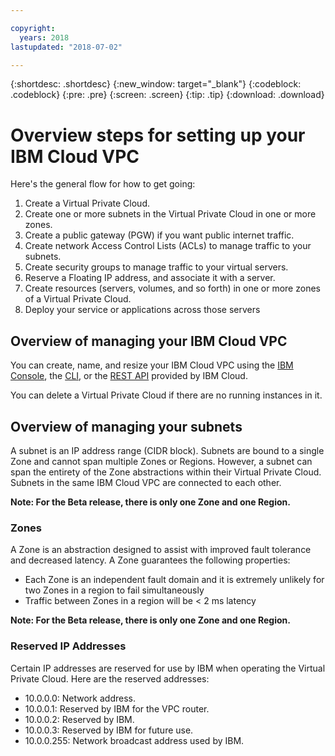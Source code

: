 ```yaml
---

copyright:
  years: 2018
lastupdated: "2018-07-02"

---
```


{:shortdesc: .shortdesc}
{:new_window: target="_blank"}
{:codeblock: .codeblock}
{:pre: .pre}
{:screen: .screen}
{:tip: .tip}
{:download: .download}

# Overview steps for setting up your IBM Cloud VPC

Here's the general flow for how to get going:

1. Create a Virtual Private Cloud.
2. Create one or more subnets in the Virtual Private Cloud in one or more zones.
3. Create a public gateway (PGW) if you want public internet traffic.
4. Create network Access Control Lists (ACLs) to manage traffic to your subnets.
5. Create security groups to manage traffic to your virtual servers.
6. Reserve a Floating IP address, and associate it with a server.
7. Create resources (servers, volumes, and so forth) in one or more zones of a Virtual Private Cloud.
8. Deploy your service or applications across those servers

## Overview of managing your IBM Cloud VPC

You can create, name, and resize your IBM Cloud VPC using the [IBM Console](console-tutorial.html), the [CLI](cli-network-reference.html), or the [REST API](apis.html) provided by IBM Cloud. 

You can delete a Virtual Private Cloud if there are no running instances in it.

## Overview of managing your subnets

A subnet is an IP address range (CIDR block). Subnets are bound to a single Zone and cannot span multiple Zones or Regions. However, a subnet can span the entirety of the Zone abstractions within their Virtual Private Cloud. Subnets in the same IBM Cloud VPC are connected to each other.

**Note: For the Beta release, there is only one Zone and one Region.**

### Zones 

A Zone is an abstraction designed to assist with improved fault tolerance and decreased latency. A Zone guarantees the following properties:

 * Each Zone is an independent fault domain and it is extremely unlikely for two Zones in a region to fail simultaneously
 * Traffic between Zones in a region will be < 2 ms latency
 
**Note: For the Beta release, there is only one Zone and one Region.**

### Reserved IP Addresses

Certain IP addresses are reserved for use by IBM when operating the Virtual Private Cloud. Here are the reserved addresses: 

 * 10.0.0.0: Network address.
 * 10.0.0.1: Reserved by IBM for the VPC router.
 * 10.0.0.2: Reserved by IBM.
 * 10.0.0.3: Reserved by IBM for future use.
 * 10.0.0.255: Network broadcast address used by IBM. 
